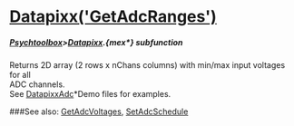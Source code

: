 # [Datapixx('GetAdcRanges')](Datapixx-GetAdcRanges) 
##### [Psychtoolbox](Psychtoolbox)>[Datapixx](Datapixx).{mex*} subfunction


Returns 2D array (2 rows x nChans columns) with min/max input voltages for all  
ADC channels.  
See [DatapixxAdc](DatapixxAdc)\*Demo files for examples.  
  


###See also:
[GetAdcVoltages](Datapixx-GetAdcVoltages), [SetAdcSchedule](Datapixx-SetAdcSchedule)
